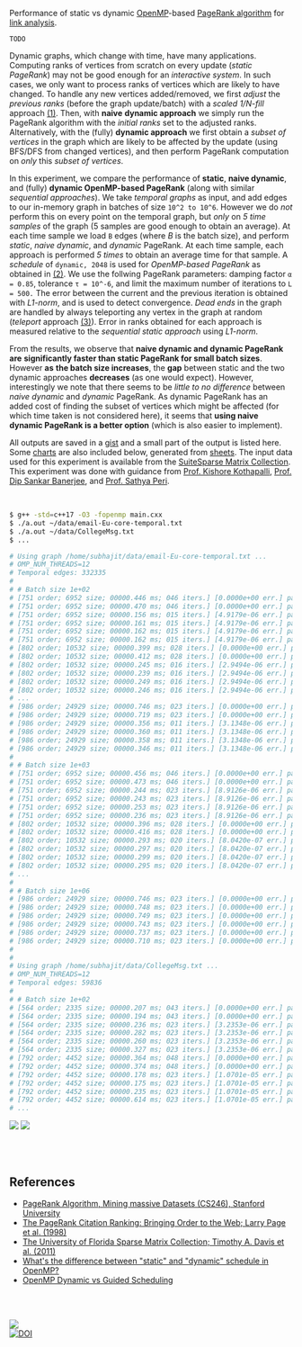 Performance of static vs dynamic [OpenMP]-based [PageRank algorithm] for [link analysis].

`TODO`

Dynamic graphs, which change with time, have many applications. Computing ranks
of vertices from scratch on every update (*static PageRank*) may not be good
enough for an *interactive system*. In such cases, we only want to process ranks
of vertices which are likely to have changed. To handle any new vertices
added/removed, we first *adjust* the *previous ranks* (before the graph
update/batch) with a *scaled 1/N-fill* approach [(1)]. Then, with **naive**
**dynamic approach** we simply run the PageRank algorithm with the *initial ranks*
set to the adjusted ranks. Alternatively, with the (fully) **dynamic approach**
we first obtain a *subset of vertices* in the graph which are likely to be
affected by the update (using BFS/DFS from changed vertices), and then perform
PageRank computation on *only* this *subset of vertices*.

In this experiment, we compare the performance of **static**, **naive dynamic**,
and (fully) **dynamic OpenMP-based PageRank** (along with similar *sequential*
*approaches*). We take *temporal graphs* as input, and add edges to our in-memory
graph in batches of size `10^2 to 10^6`. However we do *not* perform this on
every point on the temporal graph, but *only* on *5 time samples* of the graph
(5 samples are good enough to obtain an average). At each time sample we load
`B` edges (where *B* is the batch size), and perform *static*, *naive dynamic*,
and *dynamic* PageRank. At each time sample, each approach is performed *5*
*times* to obtain an average time for that sample.  A *schedule* of `dynamic, 2048`
is used for *OpenMP-based PageRank* as obtained in [(2)]. We use the
follwing PageRank parameters: damping factor `α = 0.85`, tolerance `τ = 10^-6`,
and limit the maximum number of iterations to `L = 500.` The error between the
current and the previous iteration is obtained with *L1-norm*, and is used to
detect convergence. *Dead ends* in the graph are handled by always teleporting
any vertex in the graph at random (*teleport* approach [(3)]). Error in ranks
obtained for each approach is measured relative to the *sequential static
approach* using *L1-norm*.

From the results, we observe that **naive dynamic and dynamic PageRank are**
**significantly faster than static PageRank for small batch sizes**. However **as**
**the batch size increases**, the **gap** between static and the two dynamic
approaches **decreases** (as one would expect). However, interestingly we note
that there seems to be *little to no difference* between *naive dynamic* and
*dynamic* PageRank. As dynamic PageRank has an added cost of finding the subset
of vertices which might be affected (for which time taken is not considered
here), it seems that **using naive dynamic PageRank is a better option** (which
is also easier to implement).

All outputs are saved in a [gist] and a small part of the output is listed here.
Some [charts] are also included below, generated from [sheets]. The input data
used for this experiment is available from the [SuiteSparse Matrix Collection].
This experiment was done with guidance from [Prof. Kishore Kothapalli],
[Prof. Dip Sankar Banerjee], and [Prof. Sathya Peri].

<br>

```bash
$ g++ -std=c++17 -O3 -fopenmp main.cxx
$ ./a.out ~/data/email-Eu-core-temporal.txt
$ ./a.out ~/data/CollegeMsg.txt
$ ...

# Using graph /home/subhajit/data/email-Eu-core-temporal.txt ...
# OMP_NUM_THREADS=12
# Temporal edges: 332335
#
# # Batch size 1e+02
# [751 order; 6952 size; 00000.446 ms; 046 iters.] [0.0000e+00 err.] pagerankSeqStatic
# [751 order; 6952 size; 00000.470 ms; 046 iters.] [0.0000e+00 err.] pagerankOmpStatic
# [751 order; 6952 size; 00000.156 ms; 015 iters.] [4.9179e-06 err.] pagerankSeqNaiveDynamic
# [751 order; 6952 size; 00000.161 ms; 015 iters.] [4.9179e-06 err.] pagerankOmpNaiveDynamic
# [751 order; 6952 size; 00000.162 ms; 015 iters.] [4.9179e-06 err.] pagerankSeqDynamic
# [751 order; 6952 size; 00000.162 ms; 015 iters.] [4.9179e-06 err.] pagerankOmpDynamic
# [802 order; 10532 size; 00000.399 ms; 028 iters.] [0.0000e+00 err.] pagerankSeqStatic
# [802 order; 10532 size; 00000.412 ms; 028 iters.] [0.0000e+00 err.] pagerankOmpStatic
# [802 order; 10532 size; 00000.245 ms; 016 iters.] [2.9494e-06 err.] pagerankSeqNaiveDynamic
# [802 order; 10532 size; 00000.239 ms; 016 iters.] [2.9494e-06 err.] pagerankOmpNaiveDynamic
# [802 order; 10532 size; 00000.249 ms; 016 iters.] [2.9494e-06 err.] pagerankSeqDynamic
# [802 order; 10532 size; 00000.246 ms; 016 iters.] [2.9494e-06 err.] pagerankOmpDynamic
# ...
# [986 order; 24929 size; 00000.746 ms; 023 iters.] [0.0000e+00 err.] pagerankSeqStatic
# [986 order; 24929 size; 00000.719 ms; 023 iters.] [0.0000e+00 err.] pagerankOmpStatic
# [986 order; 24929 size; 00000.356 ms; 011 iters.] [3.1348e-06 err.] pagerankSeqNaiveDynamic
# [986 order; 24929 size; 00000.360 ms; 011 iters.] [3.1348e-06 err.] pagerankOmpNaiveDynamic
# [986 order; 24929 size; 00000.358 ms; 011 iters.] [3.1348e-06 err.] pagerankSeqDynamic
# [986 order; 24929 size; 00000.346 ms; 011 iters.] [3.1348e-06 err.] pagerankOmpDynamic
#
# # Batch size 1e+03
# [751 order; 6952 size; 00000.456 ms; 046 iters.] [0.0000e+00 err.] pagerankSeqStatic
# [751 order; 6952 size; 00000.473 ms; 046 iters.] [0.0000e+00 err.] pagerankOmpStatic
# [751 order; 6952 size; 00000.244 ms; 023 iters.] [8.9126e-06 err.] pagerankSeqNaiveDynamic
# [751 order; 6952 size; 00000.243 ms; 023 iters.] [8.9126e-06 err.] pagerankOmpNaiveDynamic
# [751 order; 6952 size; 00000.253 ms; 023 iters.] [8.9126e-06 err.] pagerankSeqDynamic
# [751 order; 6952 size; 00000.236 ms; 023 iters.] [8.9126e-06 err.] pagerankOmpDynamic
# [802 order; 10532 size; 00000.396 ms; 028 iters.] [0.0000e+00 err.] pagerankSeqStatic
# [802 order; 10532 size; 00000.416 ms; 028 iters.] [0.0000e+00 err.] pagerankOmpStatic
# [802 order; 10532 size; 00000.293 ms; 020 iters.] [8.0420e-07 err.] pagerankSeqNaiveDynamic
# [802 order; 10532 size; 00000.297 ms; 020 iters.] [8.0420e-07 err.] pagerankOmpNaiveDynamic
# [802 order; 10532 size; 00000.299 ms; 020 iters.] [8.0420e-07 err.] pagerankSeqDynamic
# [802 order; 10532 size; 00000.295 ms; 020 iters.] [8.0420e-07 err.] pagerankOmpDynamic
# ...
#
# # Batch size 1e+06
# [986 order; 24929 size; 00000.746 ms; 023 iters.] [0.0000e+00 err.] pagerankSeqStatic
# [986 order; 24929 size; 00000.748 ms; 023 iters.] [0.0000e+00 err.] pagerankOmpStatic
# [986 order; 24929 size; 00000.749 ms; 023 iters.] [0.0000e+00 err.] pagerankSeqNaiveDynamic
# [986 order; 24929 size; 00000.743 ms; 023 iters.] [0.0000e+00 err.] pagerankOmpNaiveDynamic
# [986 order; 24929 size; 00000.737 ms; 023 iters.] [0.0000e+00 err.] pagerankSeqDynamic
# [986 order; 24929 size; 00000.710 ms; 023 iters.] [0.0000e+00 err.] pagerankOmpDynamic
#
#
# Using graph /home/subhajit/data/CollegeMsg.txt ...
# OMP_NUM_THREADS=12
# Temporal edges: 59836
#
# # Batch size 1e+02
# [564 order; 2335 size; 00000.207 ms; 043 iters.] [0.0000e+00 err.] pagerankSeqStatic
# [564 order; 2335 size; 00000.194 ms; 043 iters.] [0.0000e+00 err.] pagerankOmpStatic
# [564 order; 2335 size; 00000.236 ms; 023 iters.] [3.2353e-06 err.] pagerankSeqNaiveDynamic
# [564 order; 2335 size; 00000.282 ms; 023 iters.] [3.2353e-06 err.] pagerankOmpNaiveDynamic
# [564 order; 2335 size; 00000.260 ms; 023 iters.] [3.2353e-06 err.] pagerankSeqDynamic
# [564 order; 2335 size; 00000.327 ms; 023 iters.] [3.2353e-06 err.] pagerankOmpDynamic
# [792 order; 4452 size; 00000.364 ms; 048 iters.] [0.0000e+00 err.] pagerankSeqStatic
# [792 order; 4452 size; 00000.374 ms; 048 iters.] [0.0000e+00 err.] pagerankOmpStatic
# [792 order; 4452 size; 00000.178 ms; 023 iters.] [1.0701e-05 err.] pagerankSeqNaiveDynamic
# [792 order; 4452 size; 00000.175 ms; 023 iters.] [1.0701e-05 err.] pagerankOmpNaiveDynamic
# [792 order; 4452 size; 00000.235 ms; 023 iters.] [1.0701e-05 err.] pagerankSeqDynamic
# [792 order; 4452 size; 00000.614 ms; 023 iters.] [1.0701e-05 err.] pagerankOmpDynamic
# ...
```

[![](https://i.imgur.com/n7Qvkqt.png)][sheetp]
[![](https://i.imgur.com/wn8Lthe.png)][sheetp]

<br>
<br>


## References

- [PageRank Algorithm, Mining massive Datasets (CS246), Stanford University](https://www.youtube.com/watch?v=ke9g8hB0MEo)
- [The PageRank Citation Ranking: Bringing Order to the Web; Larry Page et al. (1998)](https://citeseerx.ist.psu.edu/viewdoc/summary?doi=10.1.1.38.5427)
- [The University of Florida Sparse Matrix Collection; Timothy A. Davis et al. (2011)](https://doi.org/10.1145/2049662.2049663)
- [What's the difference between "static" and "dynamic" schedule in OpenMP?](https://stackoverflow.com/a/10852852/1413259)
- [OpenMP Dynamic vs Guided Scheduling](https://stackoverflow.com/a/43047074/1413259)

<br>
<br>


[![](https://i.imgur.com/sO7WDHn.jpg)](https://in.pinterest.com/pin/636837203543731147/)<br>
[![DOI](https://zenodo.org/badge/531797868.svg)](https://zenodo.org/badge/latestdoi/531797868)


[(1)]: https://gist.github.com/wolfram77/eb7a3b2e44e3c2069e046389b45ead03
[(2)]: https://github.com/puzzlef/pagerank-openmp-adjust-schedule
[(3)]: https://gist.github.com/wolfram77/94c38b9cfbf0c855e5f42fa24a8602fc
[Prof. Dip Sankar Banerjee]: https://sites.google.com/site/dipsankarban/
[Prof. Kishore Kothapalli]: https://faculty.iiit.ac.in/~kkishore/
[Prof. Sathya Peri]: https://people.iith.ac.in/sathya_p/
[SuiteSparse Matrix Collection]: https://sparse.tamu.edu
[OpenMP]: https://en.wikipedia.org/wiki/OpenMP
[PageRank algorithm]: https://en.wikipedia.org/wiki/PageRank
[link analysis]: https://en.wikipedia.org/wiki/Network_theory#Link_analysis
[gist]: https://gist.github.com/wolfram77/170158f966f6c18757434dfa5ba0663f
[charts]: https://imgur.com/a/4RzD9uD
[sheets]: https://docs.google.com/spreadsheets/d/1R4orGRDO_8cKxNOhz48euJQaJ8KyWQ7moxdvruOBN8Y/edit?usp=sharing
[sheetp]: https://docs.google.com/spreadsheets/d/e/2PACX-1vTNA8K91pvoCNlXwt6m-N9Mo3GUHU-JeFL6CwrcVOktN1zpYgJt5Z1jJMPt3We5m1cxjrQcfVO3Qrl3/pubhtml
